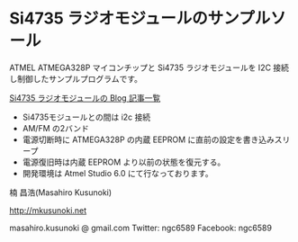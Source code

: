 # Si4735 ラジオモジュールのサンプルソール

ATMEL ATMEGA328P マイコンチップと Si4735 ラジオモジュールを I2C 接続し制御したサンプルプログラムです。

[Si4735 ラジオモジュールの Blog 記事一覧](http://mkusunoki.net/?page_id=2276)


* Si4735モジュールとの間は i2c 接続
* AM/FM の2バンド
* 電源切断時に ATMEGA328P の内蔵 EEPROM に直前の設定を書き込みスリープ
* 電源復旧時は内蔵 EEPROM より以前の状態を復元する。
* 開発環境は Atmel Studio 6.0 にて行なっております。


楠 昌浩(Masahiro Kusunoki)

http://mkusunoki.net

masahiro.kusunoki @ gmail.com
Twitter: ngc6589
Facebook: ngc6589

